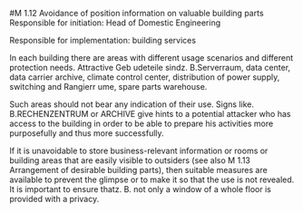 #M 1.12 Avoidance of position information on valuable building parts
Responsible for initiation: Head of Domestic Engineering

Responsible for implementation: building services

In each building there are areas with different usage scenarios and different protection needs. Attractive Geb udeteile sindz. B.Serverraum, data center, data carrier archive, climate control center, distribution of power supply, switching and Rangierr ume, spare parts warehouse.

Such areas should not bear any indication of their use. Signs like. B.RECHENZENTRUM or ARCHIVE give hints to a potential attacker who has access to the building in order to be able to prepare his activities more purposefully and thus more successfully.

If it is unavoidable to store business-relevant information or rooms or building areas that are easily visible to outsiders (see also M 1.13 Arrangement of desirable building parts), then suitable measures are available to prevent the glimpse or to make it so that the use is not revealed. It is important to ensure thatz. B. not only a window of a whole floor is provided with a privacy.



